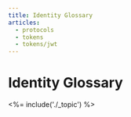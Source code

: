 ```yaml
---
title: Identity Glossary
articles:
  - protocols
  - tokens
  - tokens/jwt
---
```


# Identity Glossary

<%= include('./_topic') %>
